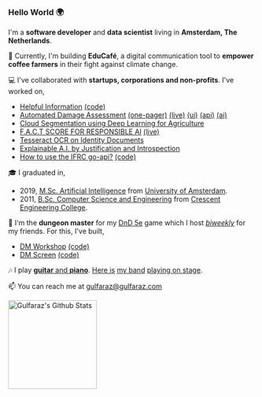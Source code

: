 ### Hello World 🌍

I'm a **software developer** and **data scientist** living in **Amsterdam, The Netherlands**.

🌱 Currently, I'm building **EduCafé**, a digital communication tool to **empower coffee farmers** in their fight against climate change.

💻 I've collaborated with **startups, corporations and non-profits**. I've worked on,
- [Helpful Information](https://helpfulinformation.redcross.nl/) [(code)](https://github.com/rodekruis/helpful-information)
- [Automated Damage Assessment](https://next.510.global/product/ada/) [(one-pager)](https://next.510.global/wp-content/uploads/2023/11/510-ADA-onepager.pdf) [(live)](https://ada.510.global/events/) [(ui)](https://github.com/rodekruis/ADA-UI) [(api)](https://github.com/rodekruis/ADA-API) [(ai)](https://github.com/rodekruis/caladrius)
- [Cloud Segmentation using Deep Learning for Agriculture](https://medium.com/just-ai/nimbus-cloud-segmentation-using-deep-learning-for-agriculture-5f1320b5c8aa)
- [F.A.C.T SCORE FOR RESPONSIBLE AI](https://www.510.global/f-a-c-t-score-for-responsible-ai/) [(live)](https://rodekruis.github.io/responsible_ai/)
- [Tesseract OCR on Identity Documents](https://medium.com/just-ai/tesseract-ocr-on-identity-documents-f3abae0ab1fc)
- [Explainable A.I. by Justification and Introspection](https://medium.com/just-ai/xai-explainable-a-i-by-justification-and-introspection-bc4e69584550)
- [How to use the IFRC go-api?](https://ifrcgo.org/how-to-use-the-go-api/) [(code)](https://github.com/IFRCGo/how-to-use-the-go-api)

🎓 I graduated in,
- 2019, [M.Sc. Artificial Intelligence](https://www.uva.nl/shared-content/programmas/en/masters/artificial-intelligence/artificial-intelligence.html) from [University of Amsterdam](https://www.uva.nl/).
- 2011, [B.Sc. Computer Science and Engineering](https://crescent.education/computer-science-engineering/) from [Crescent Engineering College](https://crescent.education/).

🎲 I'm the **dungeon master** for my [DnD 5e](https://www.dndbeyond.com/how-to-play-dnd) game which I host [*biweekly*](https://www.latimes.com/socal/daily-pilot/opinion/story/2021-02-23/a-word-please-does-bimonthly-mean-twice-a-month-or-every-two-months-heres-t-answer#:~:text=The%20Chicago%20Manual%20of%20Style,be%20explicit%20about%20the%20meaning.%E2%80%9D) for my friends. For this, I've built,
- [DM Workshop](https://gulfaraz.github.io/dm-workshop/) [(code)](https://github.com/gulfaraz/dm-workshop)
- [DM Screen](https://gulfaraz.github.io/dm-screen/) [(code)](https://github.com/gulfaraz/dm-screen)

🎶 I play [**guitar** and **piano**](https://www.youtube.com/@GulfarazRahman). [Here is](https://youtu.be/9weRvjHq9-o) [my band](https://youtu.be/n0_X0DWfcUM) [playing on stage](https://youtu.be/LyvRaRRBPUs).

📫 You can reach me at gulfaraz@gulfaraz.com

<a href="https://github.com/gulfaraz">
<img align="center" alt="Gulfaraz's Github Stats" src="https://github-readme-stats-glyzzeiyw-saifurrahmanmohsin.vercel.app/api?username=gulfaraz&show_icons=true&hide_border=true&count_private=true&include_all_commits=true&theme=radical" height="180px" /></a>

<!--
**gulfaraz/gulfaraz** is a ✨ _special_ ✨ repository because its `README.md` (this file) appears on your GitHub profile.

Here are some ideas to get you started:

- 🔭 I’m currently working on ...
- 🌱 I’m currently learning ...
- 👯 I’m looking to collaborate on ...
- 🤔 I’m looking for help with ...
- 💬 Ask me about ...
- 📫 How to reach me: ...
- 😄 Pronouns: ...
- ⚡ Fun fact: ...
-->
